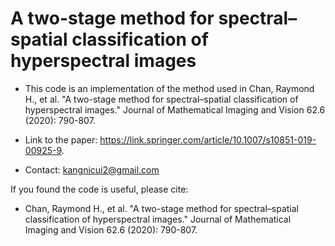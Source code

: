 # A two-stage method for spectral–spatial classification of hyperspectral images

- This code is an implementation of the method used in Chan, Raymond H., et al. "A two-stage method for spectral–spatial classification of hyperspectral images." Journal of Mathematical Imaging and Vision 62.6 (2020): 790-807. 
- Link to the paper: https://link.springer.com/article/10.1007/s10851-019-00925-9.

- Contact: kangnicui2@gmail.com

If you found the code is useful, please cite:
- Chan, Raymond H., et al. "A two-stage method for spectral–spatial classification of hyperspectral images." Journal of Mathematical Imaging and Vision 62.6 (2020): 790-807.
